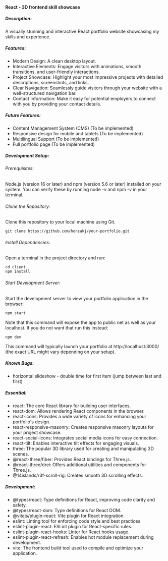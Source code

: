 #### React - 3D frontend skill showcase
##### Description:
A visually stunning and interactive React portfolio website showcasing my skills and experience. 

##### Features:
- Modern Design: A clean desktop layout.
- Interactive Elements: Engage visitors with animations, smooth transitions, and user-friendly interactions.
- Project Showcase: Highlight your most impressive projects with detailed descriptions, screenshots, and links.
- Clear Navigation: Seamlessly guide visitors through your website with a well-structured navigation bar.
- Contact Information: Make it easy for potential employers to connect with you by providing your contact details. 

##### Future Features:
- Content Management System (CMS) (To be implemented)
- Responsive design for mobile and tablets (To be implemented)
- Multilingual Support (To be implemented)
- Full portfolio page (To be implemented)


##### Development Setup:

###### Prerequisites:
Node.js (version 16 or later) and npm (version 5.6 or later) installed on your system. You can verify these by running node -v and npm -v in your terminal.


###### Clone the Repository:

Clone this repository to your local machine using Git.
```
git clone https://github.com/honzakj/your-portfolio.git
```

###### Install Dependencies:
Open a terminal in the project directory and run:
```
cd client
npm install
```

###### Start Development Server:
Start the development server to view your portfolio application in the browser:
```
npm start
```
Note that this command will expose the app to public net as well as your localhost. If you do not want that run this instead:
```
npm dev
```
This command will typically launch your portfolio at http://localhost:3000/ (the exact URL might vary depending on your setup).


##### Known Bugs:
- horizontal slideshow - double time for first item (jump between last and first)

##### Essential:
- react: The core React library for building user interfaces.
- react-dom: Allows rendering React components in the browser.
- react-icons: Provides a wide variety of icons for enhancing your portfolio's design.
- react-responsive-masonry: Creates responsive masonry layouts for your project showcase.
- react-social-icons: Integrates social media icons for easy connection.
- react-tilt: Enables interactive tilt effects for engaging visuals.
- three: The popular 3D library used for creating and manipulating 3D scenes.
- @react-three/fiber: Provides React bindings for Three.js. 
- @react-three/drei: Offers additional utilities and components for Three.js.
- @14islands/r3f-scroll-rig: Creates smooth 3D scrolling effects. 


##### Development:
- @types/react: Type definitions for React, improving code clarity and safety.
- @types/react-dom: Type definitions for React DOM.
- @vitejs/plugin-react: Vite plugin for React integration.
- eslint: Linting tool for enforcing code style and best practices.
- eslint-plugin-react: ESLint plugin for React-specific rules.
- eslint-plugin-react-hooks: Linter for React hooks usage.
- eslint-plugin-react-refresh: Enables hot module replacement during development.
- vite: The frontend build tool used to compile and optimize your application.